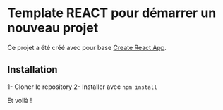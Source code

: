 # Template REACT pour démarrer un nouveau projet

Ce projet a été créé avec pour base [Create React App](https://github.com/facebook/create-react-app).

## Installation

1- Cloner le repository
2- Installer avec `npm install`

Et voilà !



